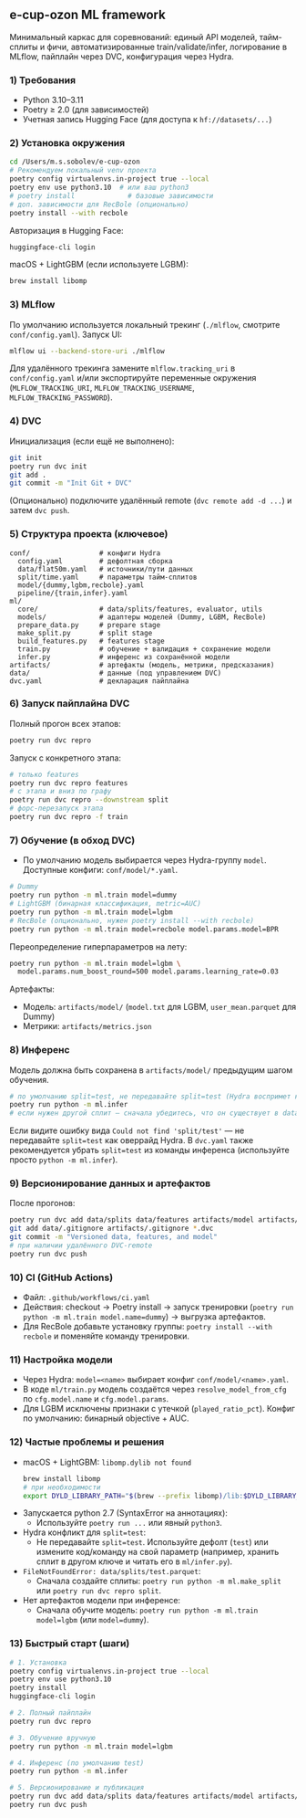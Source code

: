 ## e-cup-ozon ML framework

Минимальный каркас для соревнований: единый API моделей, тайм-сплиты и фичи, автоматизированные train/validate/infer, логирование в MLflow, пайплайн через DVC, конфигурация через Hydra.

### 1) Требования
- Python 3.10–3.11
- Poetry ≥ 2.0 (для зависимостей)
- Учетная запись Hugging Face (для доступа к `hf://datasets/...`)

### 2) Установка окружения
```bash
cd /Users/m.s.sobolev/e-cup-ozon
# Рекомендуем локальный venv проекта
poetry config virtualenvs.in-project true --local
poetry env use python3.10  # или ваш python3
# poetry install             # базовые зависимости
# доп. зависимости для RecBole (опционально)
poetry install --with recbole
```
Авторизация в Hugging Face:
```bash
huggingface-cli login
```

macOS + LightGBM (если используете LGBM):
```bash
brew install libomp
```

### 3) MLflow
По умолчанию используется локальный трекинг (`./mlflow`, смотрите `conf/config.yaml`). Запуск UI:
```bash
mlflow ui --backend-store-uri ./mlflow
```
Для удалённого трекинга замените `mlflow.tracking_uri` в `conf/config.yaml` и/или экспортируйте переменные окружения (`MLFLOW_TRACKING_URI`, `MLFLOW_TRACKING_USERNAME`, `MLFLOW_TRACKING_PASSWORD`).

### 4) DVC
Инициализация (если ещё не выполнено):
```bash
git init
poetry run dvc init
git add .
git commit -m "Init Git + DVC"
```
(Опционально) подключите удалённый remote (`dvc remote add -d ...`) и затем `dvc push`.

### 5) Структура проекта (ключевое)
```
conf/                 # конфиги Hydra
  config.yaml         # дефолтная сборка
  data/flat50m.yaml   # источники/пути данных
  split/time.yaml     # параметры тайм-сплитов
  model/{dummy,lgbm,recbole}.yaml
  pipeline/{train,infer}.yaml
ml/
  core/               # data/splits/features, evaluator, utils
  models/             # адаптеры моделей (Dummy, LGBM, RecBole)
  prepare_data.py     # prepare stage
  make_split.py       # split stage
  build_features.py   # features stage
  train.py            # обучение + валидация + сохранение модели
  infer.py            # инференс из сохранённой модели
artifacts/            # артефакты (модель, метрики, предсказания)
data/                 # данные (под управлением DVC)
dvc.yaml              # декларация пайплайна
```

### 6) Запуск пайплайна DVC
Полный прогон всех этапов:
```bash
poetry run dvc repro
```
Запуск с конкретного этапа:
```bash
# только features
poetry run dvc repro features
# с этапа и вниз по графу
poetry run dvc repro --downstream split
# форс-перезапуск этапа
poetry run dvc repro -f train
```

### 7) Обучение (в обход DVC)
- По умолчанию модель выбирается через Hydra-группу `model`. Доступные конфиги: `conf/model/*.yaml`.
```bash
# Dummy
poetry run python -m ml.train model=dummy
# LightGBM (бинарная классификация, metric=AUC)
poetry run python -m ml.train model=lgbm
# RecBole (опционально, нужен poetry install --with recbole)
poetry run python -m ml.train model=recbole model.params.model=BPR
```
Переопределение гиперпараметров на лету:
```bash
poetry run python -m ml.train model=lgbm \
  model.params.num_boost_round=500 model.params.learning_rate=0.03
```
Артефакты:
- Модель: `artifacts/model/` (`model.txt` для LGBM, `user_mean.parquet` для Dummy)
- Метрики: `artifacts/metrics.json`

### 8) Инференс
Модель должна быть сохранена в `artifacts/model/` предыдущим шагом обучения.
```bash
# по умолчанию split=test, не передавайте split=test (Hydra воспримет как выбор группы)
poetry run python -m ml.infer
# если нужен другой сплит — сначала убедитесь, что он существует в data/splits/*.parquet
```
Если видите ошибку вида `Could not find 'split/test'` — не передавайте `split=test` как оверрайд Hydra. В `dvc.yaml` также рекомендуется убрать `split=test` из команды инференса (используйте просто `python -m ml.infer`).

### 9) Версионирование данных и артефактов
После прогонов:
```bash
poetry run dvc add data/splits data/features artifacts/model artifacts/metrics.json
git add data/.gitignore artifacts/.gitignore *.dvc
git commit -m "Versioned data, features, and model"
# при наличии удалённого DVC-remote
poetry run dvc push
```

### 10) CI (GitHub Actions)
- Файл: `.github/workflows/ci.yaml`
- Действия: checkout → Poetry install → запуск тренировки (`poetry run python -m ml.train model.name=dummy`) → выгрузка артефактов.
- Для RecBole добавьте установку группы: `poetry install --with recbole` и поменяйте команду тренировки.

### 11) Настройка модели
- Через Hydra: `model=<name>` выбирает конфиг `conf/model/<name>.yaml`.
- В коде `ml/train.py` модель создаётся через `resolve_model_from_cfg` по `cfg.model.name` и `cfg.model.params`.
- Для LGBM исключены признаки с утечкой (`played_ratio_pct`). Конфиг по умолчанию: бинарный objective + AUC.

### 12) Частые проблемы и решения
- macOS + LightGBM: `libomp.dylib not found`
  ```bash
  brew install libomp
  # при необходимости
  export DYLD_LIBRARY_PATH="$(brew --prefix libomp)/lib:$DYLD_LIBRARY_PATH"
  ```
- Запускается python 2.7 (SyntaxError на аннотациях):
  - Используйте `poetry run ...` или явный `python3`.
- Hydra конфликт для `split=test`:
  - Не передавайте `split=test`. Используйте дефолт (`test`) или измените код/команду на свой параметр (например, хранить сплит в другом ключе и читать его в `ml/infer.py`).
- `FileNotFoundError: data/splits/test.parquet`:
  - Сначала создайте сплиты: `poetry run python -m ml.make_split` или `poetry run dvc repro split`.
- Нет артефактов модели при инференсе:
  - Сначала обучите модель: `poetry run python -m ml.train model=lgbm` (или `model=dummy`).

### 13) Быстрый старт (шаги)
```bash
# 1. Установка
poetry config virtualenvs.in-project true --local
poetry env use python3.10
poetry install
huggingface-cli login

# 2. Полный пайплайн
poetry run dvc repro

# 3. Обучение вручную
poetry run python -m ml.train model=lgbm

# 4. Инференс (по умолчанию test)
poetry run python -m ml.infer

# 5. Версионирование и публикация
poetry run dvc add data/splits data/features artifacts/model artifacts/metrics.json
poetry run dvc push
```
